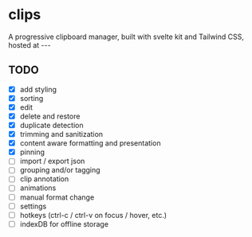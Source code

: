 # clips

A progressive clipboard manager, built with svelte kit and Tailwind CSS, hosted at ---

## TODO

- [x] add styling
- [x] sorting
- [x] edit
- [x] delete and restore
- [x] duplicate detection
- [x] trimming and sanitization
- [x] content aware formatting and presentation
- [x] pinning
- [ ] import / export json
- [ ] grouping and/or tagging
- [ ] clip annotation
- [ ] animations
- [ ] manual format change
- [ ] settings
- [ ] hotkeys (ctrl-c / ctrl-v on focus / hover, etc.)
- [ ] indexDB for offline storage
